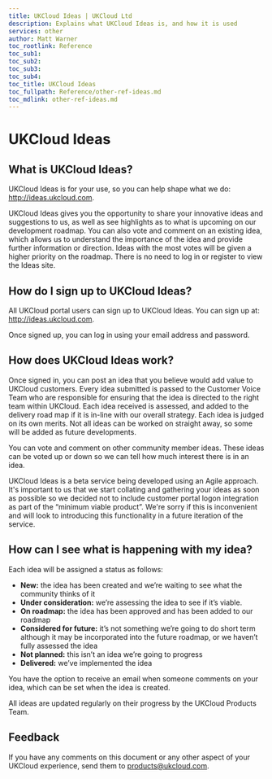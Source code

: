 ```yaml
---
title: UKCloud Ideas | UKCloud Ltd
description: Explains what UKCloud Ideas is, and how it is used
services: other
author: Matt Warner
toc_rootlink: Reference
toc_sub1: 
toc_sub2:
toc_sub3:
toc_sub4:
toc_title: UKCloud Ideas
toc_fullpath: Reference/other-ref-ideas.md
toc_mdlink: other-ref-ideas.md
---
```


# UKCloud Ideas

## What is UKCloud Ideas?

UKCloud Ideas is for your use, so you can help shape what we do: <http://ideas.ukcloud.com>.

UKCloud Ideas gives you the opportunity to share your innovative ideas and suggestions to us, as well as see highlights as to what is upcoming on our development roadmap. You can also vote and comment on an existing idea, which allows us to understand the importance of the idea and provide further information or direction. Ideas with the most votes will be given a higher priority on the roadmap. There is no need to log in or register to view the Ideas site.

## How do I sign up to UKCloud Ideas?

All UKCloud portal users can sign up to UKCloud Ideas. You can sign up at: <http://ideas.ukcloud.com>.

Once signed up, you can log in using your email address and password.

## How does UKCloud Ideas work?

Once signed in, you can post an idea that you believe would add value to UKCloud customers. Every idea submitted is passed to the Customer Voice Team who are responsible for ensuring that the idea is directed to the right team within UKCloud. Each idea received is assessed, and added to the delivery road map if it is in-line with our overall strategy. Each idea is judged on its own merits. Not all ideas can be worked on straight away, so some will be added as future developments.

You can vote and comment on other community member ideas. These ideas can be voted up or down so we can tell how much interest there is in an idea.

UKCloud Ideas is a beta service being developed using an Agile approach. It's important to us that we start collating and gathering your ideas as soon as possible so we decided not to include customer portal logon integration as part of the “minimum viable product”. We're sorry if this is inconvenient and will look to introducing this functionality in a future iteration of the service.

## How can I see what is happening with my idea?

Each idea will be assigned a status as follows:

- **New:** the idea has been created and we’re waiting to see what the community thinks of it
- **Under consideration:** we’re assessing the idea to see if it’s viable.
- **On roadmap:** the idea has been approved and has been added to our roadmap
- **Considered for future:** it’s not something we’re going to do short term although it may be incorporated into the future roadmap, or we haven’t fully assessed the idea
- **Not planned:** this isn’t an idea we’re going to progress
- **Delivered:** we’ve implemented the idea

You have the option to receive an email when someone comments on your idea, which can be set when the idea is created.

All ideas are updated regularly on their progress by the UKCloud Products Team.

## Feedback

If you have any comments on this document or any other aspect of your UKCloud experience, send them to <products@ukcloud.com>.